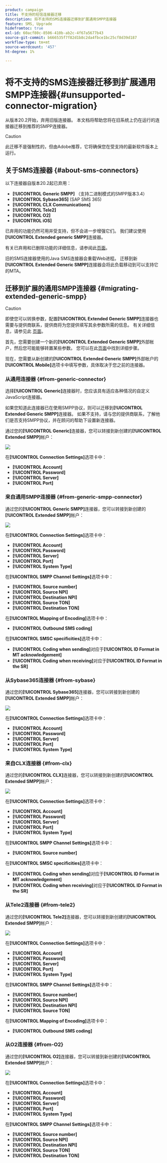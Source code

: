 ```yaml
---
product: campaign
title: 不支持的短信连接器迁移
description: 将不支持的SMS连接器迁移到扩展通用SMPP连接器
feature: SMS, Upgrade
hidefromtoc: true
exl-id: 60acf80c-8506-410b-ab2c-4f67a5677b43
source-git-commit: b666535f7f82d1b8c2da4fbce1bc25cf8d39d187
workflow-type: tm+mt
source-wordcount: '457'
ht-degree: 1%

---
```


# 将不支持的SMS连接器迁移到扩展通用SMPP连接器{#unsupported-connector-migration}



从版本20.2开始，弃用旧版连接器。 本文档将帮助您将在旧系统上仍在运行的连接器迁移到推荐的SMPP连接器。

>[!CAUTION]
>
>此迁移不是强制性的，但由Adobe推荐，它将确保您在受支持的最新软件版本上运行。

## 关于SMS连接器 {#about-sms-connectors}

以下连接器自版本20.2起已弃用：

* **[!UICONTROL Generic SMPP]** （支持二进制模式的SMPP版本3.4）
* **[!UICONTROL Sybase365]** (SAP SMS 365)
* **[!UICONTROL CLX Communications]**
* **[!UICONTROL Tele2]**
* **[!UICONTROL O2]**
* **[!UICONTROL iOS]**

已弃用的功能仍然可用并受支持，但不会进一步增强它们。 我们建议使用&#x200B;**[!UICONTROL Extended generic SMPP]**&#x200B;连接器。

有关已弃用和已删除功能的详细信息，请参阅此[页面](../../rn/using/deprecated-features.md)。

旧的SMS连接器使用的Java SMS连接器会重载Web进程。 迁移到新&#x200B;**[!UICONTROL Extended Generic SMPP]**&#x200B;连接器会将此负载移动到可以支持它的MTA。

## 迁移到扩展的通用SMPP连接器 {#migrating-extended-generic-smpp}

>[!CAUTION]
>
>即使您可以转换参数，配置&#x200B;**[!UICONTROL Extended Generic SMPP]**&#x200B;连接器也需要与提供商联系，提供商将为您提供填写其余参数所需的信息。 有关详细信息，请参见此 [ 页面](sms-protocol.md)。

首先，您需要创建一个新的&#x200B;**[!UICONTROL Extended Generic SMPP]**&#x200B;外部帐户，然后您可能能够转置某些参数。 您可以在此[页面](sms-set-up.md#creating-an-smpp-external-account)中找到详细步骤。

现在，您需要从新创建的&#x200B;**[!UICONTROL Extended Generic SMPP]**&#x200B;外部帐户的&#x200B;**[!UICONTROL Mobile]**&#x200B;选项卡中填写参数，具体取决于您之前的连接器。

### 从通用连接器 {#from-generic-connector}

选择&#x200B;**[!UICONTROL Generic]**&#x200B;连接器时，您应该具有适应各种情况的自定义JavaScript连接器。

如果您知道此连接器已在使用SMPP协议，则可以迁移到&#x200B;**[!UICONTROL Extended Generic SMPP]**&#x200B;连接器。 如果不支持，请与您的提供商联系，了解他们是否支持SMPP协议，并在顾问的帮助下设置新连接器。

通过您的&#x200B;**[!UICONTROL Generic]**&#x200B;连接器，您可以转接到新创建的&#x200B;**[!UICONTROL Extended SMPP]**&#x200B;帐户：

![](assets/smpp_generic.png)

在&#x200B;**[!UICONTROL Connection Settings]**&#x200B;选项卡中：

* **[!UICONTROL Account]**
* **[!UICONTROL Password]**
* **[!UICONTROL Server]**
* **[!UICONTROL Port]**

### 来自通用SMPP连接器 {#from-generic-smpp-connector}

通过您的&#x200B;**[!UICONTROL Generic SMPP]**&#x200B;连接器，您可以转接到新创建的&#x200B;**[!UICONTROL Extended SMPP]**&#x200B;帐户：

![](assets/smpp_generic_2.png)

在&#x200B;**[!UICONTROL Connection Settings]**&#x200B;选项卡中：

* **[!UICONTROL Account]**
* **[!UICONTROL Password]**
* **[!UICONTROL Server]**
* **[!UICONTROL Port]**
* **[!UICONTROL System Type]**

在&#x200B;**[!UICONTROL SMPP Channel Settings]**&#x200B;选项卡中：

* **[!UICONTROL Source number]**
* **[!UICONTROL Source NPI]**
* **[!UICONTROL Destination NPI]**
* **[!UICONTROL Source TON]**
* **[!UICONTROL Destination TON]**

在&#x200B;**[!UICONTROL Mapping of Encoding]**&#x200B;选项卡中：

* **[!UICONTROL Outbound SMS coding]**

在&#x200B;**[!UICONTROL SMSC specificities]**&#x200B;选项卡中：

* **[!UICONTROL Coding when sending]**&#x200B;对应于&#x200B;**[!UICONTROL ID Format in MT acknowledgement]**
* **[!UICONTROL Coding when receiving]**&#x200B;对应于&#x200B;**[!UICONTROL ID Format in the SR]**

### 从Sybase365连接器 {#from-sybase}

通过您的&#x200B;**[!UICONTROL Sybase365]**&#x200B;连接器，您可以转接到新创建的&#x200B;**[!UICONTROL Extended SMPP]**&#x200B;帐户：

![](assets/smpp_3.png)

在&#x200B;**[!UICONTROL Connection Settings]**&#x200B;选项卡中：

* **[!UICONTROL Account]**
* **[!UICONTROL Password]**
* **[!UICONTROL Server]**
* **[!UICONTROL Port]**
* **[!UICONTROL System Type]**

### 来自CLX连接器 {#from-clx}

通过您的&#x200B;**[!UICONTROL CLX]**&#x200B;连接器，您可以转接到新创建的&#x200B;**[!UICONTROL Extended SMPP]**&#x200B;帐户：

![](assets/smpp_4.png)

在&#x200B;**[!UICONTROL Connection Settings]**&#x200B;选项卡中：

* **[!UICONTROL Account]**
* **[!UICONTROL Password]**
* **[!UICONTROL Server]**
* **[!UICONTROL Port]**
* **[!UICONTROL System Type]**

在&#x200B;**[!UICONTROL SMPP Channel Settings]**&#x200B;选项卡中：

* **[!UICONTROL Source number]**

在&#x200B;**[!UICONTROL SMSC specificities]**&#x200B;选项卡中：

* **[!UICONTROL Coding when sending]**&#x200B;对应于&#x200B;**[!UICONTROL ID Format in MT acknowledgement]**
* **[!UICONTROL Coding when receiving]**&#x200B;对应于&#x200B;**[!UICONTROL ID Format in the SR]**

### 从Tele2连接器 {#from-tele2}

通过您的&#x200B;**[!UICONTROL Tele2]**&#x200B;连接器，您可以转接到新创建的&#x200B;**[!UICONTROL Extended SMPP]**&#x200B;帐户：

![](assets/smpp_6.png)

在&#x200B;**[!UICONTROL Connection Settings]**&#x200B;选项卡中：

* **[!UICONTROL Account]**
* **[!UICONTROL Password]**
* **[!UICONTROL Server]**
* **[!UICONTROL Port]**
* **[!UICONTROL System Type]**

在&#x200B;**[!UICONTROL SMPP Channel Settings]**&#x200B;选项卡中：

* **[!UICONTROL Source number]**
* **[!UICONTROL Source NPI]**
* **[!UICONTROL Destination NPI]**
* **[!UICONTROL Source TON]**

在&#x200B;**[!UICONTROL Mapping of Encoding]**&#x200B;选项卡中：

* **[!UICONTROL Outbound SMS coding]**

### 从O2连接器 {#from-O2}

通过您的&#x200B;**[!UICONTROL O2]**&#x200B;连接器，您可以转接到新创建的&#x200B;**[!UICONTROL Extended SMPP]**&#x200B;帐户：

![](assets/smpp_5.png)

在&#x200B;**[!UICONTROL Connection Settings]**&#x200B;选项卡中：

* **[!UICONTROL Account]**
* **[!UICONTROL Password]**
* **[!UICONTROL Server]**
* **[!UICONTROL Port]**
* **[!UICONTROL System Type]**

在&#x200B;**[!UICONTROL SMPP Channel Settings]**&#x200B;选项卡中：

* **[!UICONTROL Source number]**
* **[!UICONTROL Source NPI]**
* **[!UICONTROL Destination NPI]**
* **[!UICONTROL Source TON]**
* **[!UICONTROL Destination TON]**
